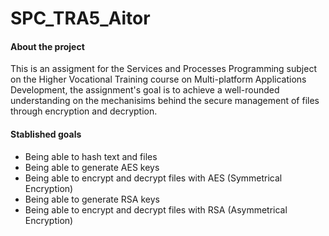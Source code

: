 # SPC_TRA5_Aitor
#### About the project
This is an assigment for the Services and Processes Programming subject
on the Higher Vocational Training course on Multi-platform Applications Development, 
the assignment's goal is to achieve a well-rounded understanding on the mechanisims 
behind the secure management of files through encryption and decryption.

#### Stablished goals
- Being able to hash text and files
- Being able to generate AES keys
- Being able to encrypt and decrypt files with AES (Symmetrical Encryption)
- Being able to generate RSA keys
- Being able to encrypt and decrypt files with RSA (Asymmetrical Encryption)
